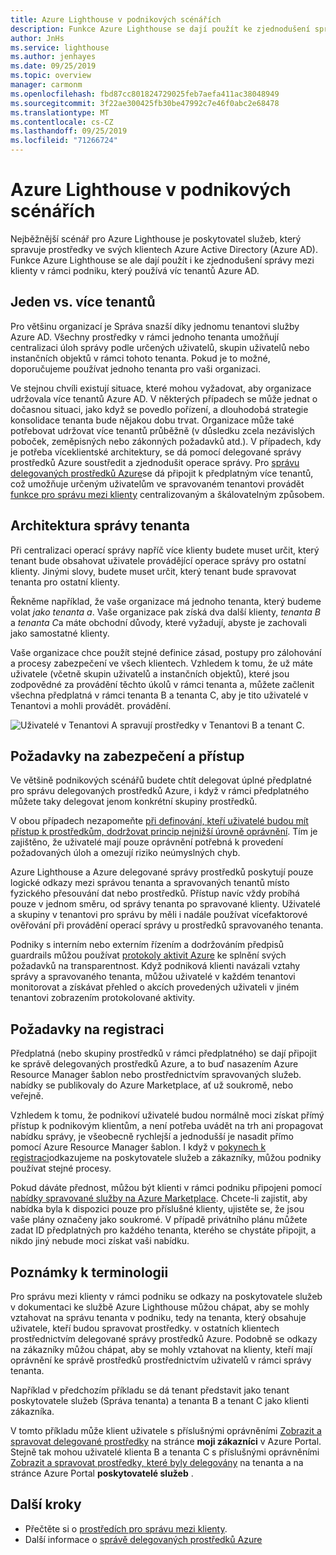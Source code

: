```yaml
---
title: Azure Lighthouse v podnikových scénářích
description: Funkce Azure Lighthouse se dají použít ke zjednodušení správy mezi klienty v rámci podniku, který používá víc tenantů Azure AD.
author: JnHs
ms.service: lighthouse
ms.author: jenhayes
ms.date: 09/25/2019
ms.topic: overview
manager: carmonm
ms.openlocfilehash: fbd87cc801824729025feb7aefa411ac38048949
ms.sourcegitcommit: 3f22ae300425fb30be47992c7e46f0abc2e68478
ms.translationtype: MT
ms.contentlocale: cs-CZ
ms.lasthandoff: 09/25/2019
ms.locfileid: "71266724"
---
```

# <a name="azure-lighthouse-in-enterprise-scenarios"></a>Azure Lighthouse v podnikových scénářích

Nejběžnější scénář pro Azure Lighthouse je poskytovatel služeb, který spravuje prostředky ve svých klientech Azure Active Directory (Azure AD). Funkce Azure Lighthouse se ale dají použít i ke zjednodušení správy mezi klienty v rámci podniku, který používá víc tenantů Azure AD.

## <a name="single-vs-multiple-tenants"></a>Jeden vs. více tenantů

Pro většinu organizací je Správa snazší díky jednomu tenantovi služby Azure AD. Všechny prostředky v rámci jednoho tenanta umožňují centralizaci úloh správy podle určených uživatelů, skupin uživatelů nebo instančních objektů v rámci tohoto tenanta. Pokud je to možné, doporučujeme používat jednoho tenanta pro vaši organizaci.

Ve stejnou chvíli existují situace, které mohou vyžadovat, aby organizace udržovala více tenantů Azure AD. V některých případech se může jednat o dočasnou situaci, jako když se povedlo pořízení, a dlouhodobá strategie konsolidace tenanta bude nějakou dobu trvat. Organizace může také potřebovat udržovat více tenantů průběžně (v důsledku zcela nezávislých poboček, zeměpisných nebo zákonných požadavků atd.). V případech, kdy je potřeba víceklientské architektury, se dá pomocí delegované správy prostředků Azure soustředit a zjednodušit operace správy. Pro [správu delegovaných prostředků Azure](azure-delegated-resource-management.md)se dá připojit k předplatným více tenantů, což umožňuje určeným uživatelům ve spravovaném tenantovi provádět [funkce pro správu mezi klienty](cross-tenant-management-experience.md) centralizovaným a škálovatelným způsobem.

## <a name="tenant-management-architecture"></a>Architektura správy tenanta

Při centralizaci operací správy napříč více klienty budete muset určit, který tenant bude obsahovat uživatele provádějící operace správy pro ostatní klienty. Jinými slovy, budete muset určit, který tenant bude spravovat tenanta pro ostatní klienty.

Řekněme například, že vaše organizace má jednoho tenanta, který budeme volat *jako tenanta a*. Vaše organizace pak získá dva další klienty, *tenanta B* a *tenanta C*a máte obchodní důvody, které vyžadují, abyste je zachovali jako samostatné klienty.

Vaše organizace chce použít stejné definice zásad, postupy pro zálohování a procesy zabezpečení ve všech klientech. Vzhledem k tomu, že už máte uživatele (včetně skupin uživatelů a instančních objektů), které jsou zodpovědné za provádění těchto úkolů v rámci tenanta a, můžete začlenit všechna předplatná v rámci tenanta B a tenanta C, aby je tito uživatelé v Tenantovi a mohli provádět. provádění.

![Uživatelé v Tenantovi A spravují prostředky v Tenantovi B a tenant C.](../media/enterprise-azure-lighthouse.jpg)

## <a name="security-and-access-considerations"></a>Požadavky na zabezpečení a přístup

Ve většině podnikových scénářů budete chtít delegovat úplné předplatné pro správu delegovaných prostředků Azure, i když v rámci předplatného můžete taky delegovat jenom konkrétní skupiny prostředků.

V obou případech nezapomeňte [při definování, kteří uživatelé budou mít přístup k prostředkům, dodržovat princip nejnižší úrovně oprávnění](recommended-security-practices.md#assign-permissions-to-groups-using-the-principle-of-least-privilege). Tím je zajištěno, že uživatelé mají pouze oprávnění potřebná k provedení požadovaných úloh a omezují riziko neúmyslných chyb.

Azure Lighthouse a Azure delegované správy prostředků poskytují pouze logické odkazy mezi správou tenanta a spravovaných tenantů místo fyzického přesouvání dat nebo prostředků. Přístup navíc vždy probíhá pouze v jednom směru, od správy tenanta po spravované klienty.  Uživatelé a skupiny v tenantovi pro správu by měli i nadále používat vícefaktorové ověřování při provádění operací správy u prostředků spravovaného tenanta.

Podniky s interním nebo externím řízením a dodržováním předpisů guardrails můžou používat [protokoly aktivit Azure](https://docs.microsoft.com/azure/azure-monitor/platform/activity-logs-overview) ke splnění svých požadavků na transparentnost. Když podniková klienti navázali vztahy správy a spravovaného tenanta, můžou uživatelé v každém tenantovi monitorovat a získávat přehled o akcích provedených uživateli v jiném tenantovi zobrazením protokolované aktivity.

## <a name="onboarding-process-considerations"></a>Požadavky na registraci

Předplatná (nebo skupiny prostředků v rámci předplatného) se dají připojit ke správě delegovaných prostředků Azure, a to buď nasazením Azure Resource Manager šablon nebo prostřednictvím spravovaných služeb. nabídky se publikovaly do Azure Marketplace, ať už soukromě, nebo veřejně.

Vzhledem k tomu, že podnikoví uživatelé budou normálně moci získat přímý přístup k podnikovým klientům, a není potřeba uvádět na trh ani propagovat nabídku správy, je všeobecně rychlejší a jednodušší je nasadit přímo pomocí Azure Resource Manager šablon. I když v [pokynech k registraci](../how-to/onboard-customer.md)odkazujeme na poskytovatele služeb a zákazníky, můžou podniky používat stejné procesy.

Pokud dáváte přednost, můžou být klienti v rámci podniku připojeni pomocí [nabídky spravované služby na Azure Marketplace](../how-to/publish-managed-services-offers.md). Chcete-li zajistit, aby nabídka byla k dispozici pouze pro příslušné klienty, ujistěte se, že jsou vaše plány označeny jako soukromé. V případě privátního plánu můžete zadat ID předplatných pro každého tenanta, kterého se chystáte připojit, a nikdo jiný nebude moci získat vaši nabídku.

## <a name="terminology-notes"></a>Poznámky k terminologii

Pro správu mezi klienty v rámci podniku se odkazy na poskytovatele služeb v dokumentaci ke službě Azure Lighthouse můžou chápat, aby se mohly vztahovat na správu tenanta v podniku, tedy na tenanta, který obsahuje uživatele, kteří budou spravovat prostředky. v ostatních klientech prostřednictvím delegované správy prostředků Azure. Podobně se odkazy na zákazníky můžou chápat, aby se mohly vztahovat na klienty, kteří mají oprávnění ke správě prostředků prostřednictvím uživatelů v rámci správy tenanta.

Například v předchozím příkladu se dá tenant představit jako tenant poskytovatele služeb (Správa tenanta) a tenanta B a tenant C jako klienti zákazníka.

V tomto příkladu může klient uživatele s příslušnými oprávněními [Zobrazit a spravovat delegované prostředky](../how-to/view-manage-customers.md) na stránce **moji zákazníci** v Azure Portal. Stejně tak mohou uživatelé klienta B a tenanta C s příslušnými oprávněními [Zobrazit a spravovat prostředky, které byly delegovány](../how-to/view-manage-service-providers.md) na tenanta a na stránce Azure Portal **poskytovatelé služeb** .

## <a name="next-steps"></a>Další kroky

- Přečtěte si o [prostředích pro správu mezi klienty](cross-tenant-management-experience.md).
- Další informace o [správě delegovaných prostředků Azure](azure-delegated-resource-management.md)